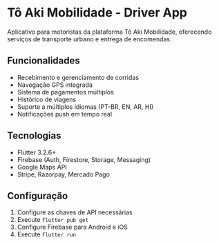 # Tô Aki Mobilidade - Driver App

Aplicativo para motoristas da plataforma Tô Aki Mobilidade, oferecendo serviços de transporte urbano e entrega de encomendas.

## Funcionalidades

- Recebimento e gerenciamento de corridas
- Navegação GPS integrada
- Sistema de pagamentos múltiplos
- Histórico de viagens
- Suporte a múltiplos idiomas (PT-BR, EN, AR, HI)
- Notificações push em tempo real

## Tecnologias

- Flutter 3.2.6+
- Firebase (Auth, Firestore, Storage, Messaging)
- Google Maps API
- Stripe, Razorpay, Mercado Pago

## Configuração

1. Configure as chaves de API necessárias
2. Execute `flutter pub get`
3. Configure Firebase para Android e iOS
4. Execute `flutter run`
